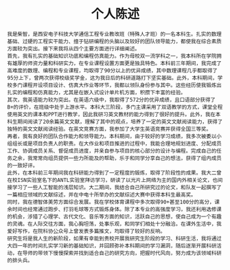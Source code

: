 # <center> 个人陈述 </center>
 	我是柴智，是西安电子科技大学通信工程专业教改班（特殊人才班）的一名本科生。扎实的数理基础、过硬的工程实干能力、擅于钻研编程的头脑以及较好的团队领导能力，都使我在综合素质方面较为突出。接下来我将从四个主要方面进行详细阐述。
 	首先，我有扎实的基础知识功底和编程仿真能力。作为母校双一流学科之一，我本科所在学院拥有雄厚的师资力量和科研实力，在专业课程设置方面更是独具特色。本科前三年期间，我完成了高难度的数理、编程和专业课程，均取得了90分以上的优异成绩，其中数理课程几乎都取得了95分上下，曾两次获得校级奖学金，这为我日后的科研道路打下坚实基础。此外，本科期间，学校多门课程开设项目设计、仿真大作业等环节，我都以领队身份参与其中。这些经历使我锻炼出扎实的编程和仿真能力，尤其是在嵌入式设计单片机方面，积攒下丰富的经验。
 	其次，我英语能力较为突出。在英语六级中，我取得了572分的优异成绩，且口语部分获得了B+的评价，在班级中处于上游水平。本科大三阶段，多门主课采用了双语教学的方式，课堂全程使用英文的课本和PPT进行教学，因此我研习英文教材的能力得到了很好的提升。此外，我在本科生期间阅读了20余篇英文文献，理解了其中的观点，培养了一定的英文文献阅读能力，获得了独特的英文文献阅读经验。在英文竞赛方面，我参加了大学生英语竞赛并获得全国三等奖。
 	再者，我有良好的团队合作能力和领导能力。本科期间，由于较好的学习成绩，我多次被委以小组组长或是项目负责人的职责。在大作业和项目推进的过程中，我能合理地规划进度、分配成员工作、协调成员关系、督促成员进度，并亲自参与项目的核心部分的设计与编程。完成自己的任务之余，我常常向组员提供一些力所能及的帮助，乐于和同学分享自己的想法，获得了组内成员的一致好评。
 	此外，在本科前三年期间我在科研能力得到了一定程度的锻炼，取得了阶段性的成果。我大二曾在校ISN实验室名下的ANTL实验室拜访学习，研读了以光片上网络为主的国内外相关论文，也间接学习了一些人工智能的浅层知识。大二期间，我结合自己所研究过的论文，和队友一起撰写了一篇相应领域的文献综述，并在中电十所举办的文献综述大赛中获得本科生最高奖。
 	同时，我在德智体美劳方面综合发展。我在学校体育课程中多次取得90+甚至100分的高分，课余时间也经常通过跑步、打羽毛球等方式锻炼身体。除了本专业的高强度学习，我还利用选修课的机会，涉猎了心理学、古代文化、音乐等方面的知识，活跃自己的思想，使自己成为一个有趣的灵魂。在人际交往方面，我心胸坦荡，处事乐观，和同学们相处十分融洽。在课外生活中，我爱好写作，在院科协公众号上曾发表多篇推文，均取得了较好的反响。
 	研究生将是我人生的新阶段，如果有幸能到贵校开展我研究生阶段的学习、科研生活，我将通过大四一年的时间扎实学习新的基础知识，并回顾弥补本科期间的学习漏洞，随后逐渐开展科研活动，在导师的带领下慢慢探索并找到适合自己的研究方向，把握时代风向，努力成为该领域科研的排头兵。

   

   